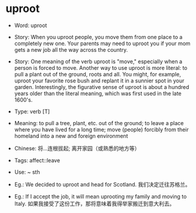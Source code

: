 # uproot

- Word: uproot
- Story: When you uproot people, you move them from one place to a completely new one. Your parents may need to uproot you if your mom gets a new job all the way across the country.
- Story: One meaning of the verb uproot is "move," especially when a person is forced to move. Another way to use uproot is more literal: to pull a plant out of the ground, roots and all. You might, for example, uproot your favorite rose bush and replant it in a sunnier spot in your garden. Interestingly, the figurative sense of uproot is about a hundred years older than the literal meaning, which was first used in the late 1600's.

- Type: verb [T]
- Meaning: to pull a tree, plant, etc. out of the ground; to leave a place where you have lived for a long time; move (people) forcibly from their homeland into a new and foreign environment
- Chinese: 将…连根拔起; 离开家园（或熟悉的地方等）
- Tags: affect::leave
- Use: ~ sth
- Eg.: We decided to uproot and head for Scotland. 我们决定迁往苏格兰。
- Eg.: If I accept the job, it will mean uprooting my family and moving to Italy. 如果我接受了这份工作，那将意味着我得举家搬迁到意大利去。

